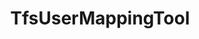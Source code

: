 ---
optionsClassName: TfsUserMappingToolOptions
optionsClassFullName: MigrationTools.Tools.TfsUserMappingToolOptions
configurationSamples:
- name: defaults
  description: 
  code: >-
    {
      "MigrationTools": {
        "CommonTools": {
          "TfsUserMappingTool": {
            "Enabled": "False",
            "IdentityFieldsToCheck": [
              "System.AssignedTo",
              "System.ChangedBy",
              "System.CreatedBy",
              "Microsoft.VSTS.Common.ActivatedBy",
              "Microsoft.VSTS.Common.ResolvedBy",
              "Microsoft.VSTS.Common.ClosedBy"
            ],
            "UserMappingFile": "C:\\temp\\userExport.json"
          }
        }
      }
    }
  sampleFor: MigrationTools.Tools.TfsUserMappingToolOptions
- name: Classic
  description: 
  code: >-
    {
      "$type": "TfsUserMappingToolOptions",
      "IdentityFieldsToCheck": [
        "System.AssignedTo",
        "System.ChangedBy",
        "System.CreatedBy",
        "Microsoft.VSTS.Common.ActivatedBy",
        "Microsoft.VSTS.Common.ResolvedBy",
        "Microsoft.VSTS.Common.ClosedBy"
      ],
      "UserMappingFile": "C:\\temp\\userExport.json"
    }
  sampleFor: MigrationTools.Tools.TfsUserMappingToolOptions
description: The TfsUserMappingTool is used to map users from the source to the target system. Run it with the ExportUsersForMappingContext to create a mapping file then with WorkItemMigrationContext to use the mapping file to update the users in the target system as you migrate the work items.
className: TfsUserMappingTool
typeName: Tools
architecture: 
options:
- parameterName: IdentityFieldsToCheck
  type: List
  description: This is a list of the Identiy fields in the Source to check for user mapping purposes. You should list all identiy fields that you wan to map.
  defaultValue: missng XML code comments
- parameterName: UserMappingFile
  type: String
  description: This is the file that will be used to export or import the user mappings. Use the ExportUsersForMapping processor to create the file.
  defaultValue: missng XML code comments
status: missng XML code comments
processingTarget: missng XML code comments
classFile: /src/MigrationTools.Clients.AzureDevops.ObjectModel/Tools/TfsUserMappingTool.cs
optionsClassFile: /src/MigrationTools.Clients.AzureDevops.ObjectModel/Tools/TfsUserMappingToolOptions.cs

redirectFrom:
- /Reference/Tools/TfsUserMappingToolOptions/
layout: reference
toc: true
permalink: /Reference/Tools/TfsUserMappingTool/
title: TfsUserMappingTool
categories:
- Tools
- 
topics:
- topic: notes
  path: /Tools/TfsUserMappingTool-notes.md
  exists: false
  markdown: ''
- topic: introduction
  path: /Tools/TfsUserMappingTool-introduction.md
  exists: false
  markdown: ''

---
